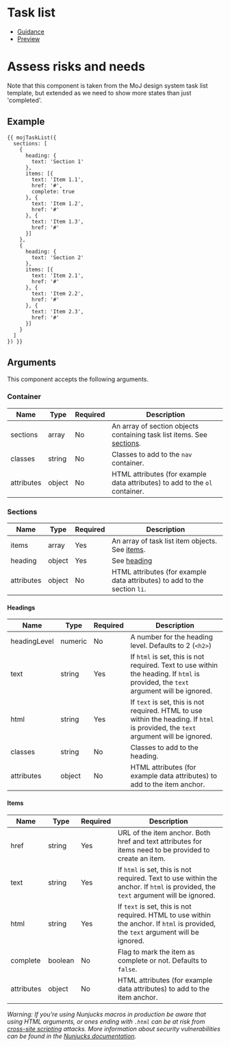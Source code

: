 # Task list

- [Guidance](https://moj-design-system.herokuapp.com/components/task-list)
- [Preview](https://moj-frontend.herokuapp.com/components/task-list)

# Assess risks and needs
Note that this component is taken from the MoJ design system task list template, but extended as we need to show more states than just 'completed'.


## Example

```
{{ mojTaskList({
  sections: [
    {
      heading: {
        text: 'Section 1'
      },
      items: [{
        text: 'Item 1.1',
        href: '#',
        complete: true
      }, {
        text: 'Item 1.2',
        href: '#'
      }, {
        text: 'Item 1.3',
        href: '#'
      }]
    },
    {
      heading: {
        text: 'Section 2'
      },
      items: [{
        text: 'Item 2.1',
        href: '#'
      }, {
        text: 'Item 2.2',
        href: '#'
      }, {
        text: 'Item 2.3',
        href: '#'
      }]
    }
  ]
}) }}
```

## Arguments

This component accepts the following arguments.

### Container

|Name|Type|Required|Description|
|---|---|---|---|
|sections|array|No|An array of section objects containing task list items. See [sections](#sections).|
|classes|string|No|Classes to add to the `nav` container.|
|attributes|object|No|HTML attributes (for example data attributes) to add to the `ol` container.|

### Sections

|Name|Type|Required|Description|
|---|---|---|---|
|items|array|Yes|An array of task list item objects. See [items](#items).|
|heading|object|Yes|See [heading](#headings)|
|attributes|object|No|HTML attributes (for example data attributes) to add to the section `li`.|

#### Headings

|Name|Type|Required|Description|
|---|---|---|---|
|headingLevel|numeric|No|A number for the heading level. Defaults to 2 (`<h2>`)|
|text|string|Yes|If `html` is set, this is not required. Text to use within the heading. If `html` is provided, the `text` argument will be ignored.|
|html|string|Yes|If `text` is set, this is not required. HTML to use within the heading. If `html` is provided, the `text` argument will be ignored.|
|classes|string|No|Classes to add to the heading.|
|attributes|object|No|HTML attributes (for example data attributes) to add to the item anchor.|

#### Items

|Name|Type|Required|Description|
|---|---|---|---|
|href|string|Yes|URL of the item anchor. Both href and text attributes for items need to be provided to create an item.|
|text|string|Yes|If `html` is set, this is not required. Text to use within the anchor. If `html` is provided, the `text` argument will be ignored.|
|html|string|Yes|If `text` is set, this is not required. HTML to use within the anchor. If `html` is provided, the `text` argument will be ignored.|
|complete|boolean|No|Flag to mark the item as complete or not. Defaults to `false`.|
|attributes|object|No|HTML attributes (for example data attributes) to add to the item anchor.|


*Warning: If you’re using Nunjucks macros in production be aware that using HTML arguments, or ones ending with `.html` can be at risk from [cross-site scripting](https://en.wikipedia.org/wiki/Cross-site_scripting) attacks. More information about security vulnerabilities can be found in the [Nunjucks documentation](https://mozilla.github.io/nunjucks/api.html#user-defined-templates-warning).*